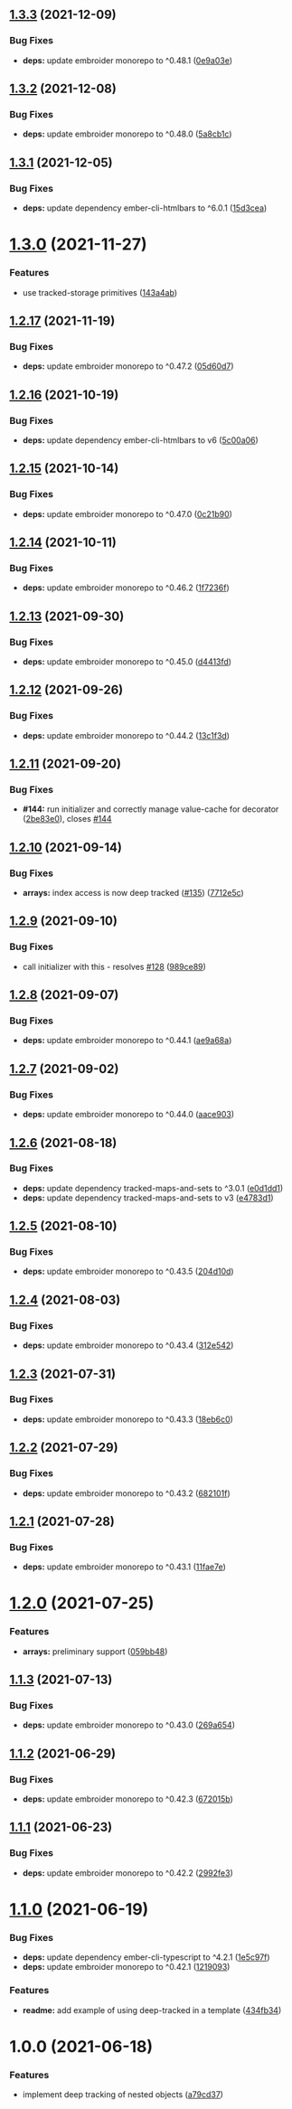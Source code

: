 ## [1.3.3](https://github.com/NullVoxPopuli/ember-deep-tracked/compare/v1.3.2...v1.3.3) (2021-12-09)


### Bug Fixes

* **deps:** update embroider monorepo to ^0.48.1 ([0e9a03e](https://github.com/NullVoxPopuli/ember-deep-tracked/commit/0e9a03e72757d443c7a6fa818c255ad1d8f8ed90))

## [1.3.2](https://github.com/NullVoxPopuli/ember-deep-tracked/compare/v1.3.1...v1.3.2) (2021-12-08)


### Bug Fixes

* **deps:** update embroider monorepo to ^0.48.0 ([5a8cb1c](https://github.com/NullVoxPopuli/ember-deep-tracked/commit/5a8cb1ce265c2a16e300f7a527516636270c7e9b))

## [1.3.1](https://github.com/NullVoxPopuli/ember-deep-tracked/compare/v1.3.0...v1.3.1) (2021-12-05)


### Bug Fixes

* **deps:** update dependency ember-cli-htmlbars to ^6.0.1 ([15d3cea](https://github.com/NullVoxPopuli/ember-deep-tracked/commit/15d3ceaa73c3faee8ecf3c7cdae8aad71df50a38))

# [1.3.0](https://github.com/NullVoxPopuli/ember-deep-tracked/compare/v1.2.17...v1.3.0) (2021-11-27)


### Features

* use tracked-storage primitives ([143a4ab](https://github.com/NullVoxPopuli/ember-deep-tracked/commit/143a4abd261a1e584f04c594c4db9c351c46166e))

## [1.2.17](https://github.com/NullVoxPopuli/ember-deep-tracked/compare/v1.2.16...v1.2.17) (2021-11-19)


### Bug Fixes

* **deps:** update embroider monorepo to ^0.47.2 ([05d60d7](https://github.com/NullVoxPopuli/ember-deep-tracked/commit/05d60d7103fcdae988c6e9f96121792dd2fdb031))

## [1.2.16](https://github.com/NullVoxPopuli/ember-deep-tracked/compare/v1.2.15...v1.2.16) (2021-10-19)


### Bug Fixes

* **deps:** update dependency ember-cli-htmlbars to v6 ([5c00a06](https://github.com/NullVoxPopuli/ember-deep-tracked/commit/5c00a06aecc00e8be11587d2e1a4557c75b2bfa0))

## [1.2.15](https://github.com/NullVoxPopuli/ember-deep-tracked/compare/v1.2.14...v1.2.15) (2021-10-14)


### Bug Fixes

* **deps:** update embroider monorepo to ^0.47.0 ([0c21b90](https://github.com/NullVoxPopuli/ember-deep-tracked/commit/0c21b908cf81a6a07c6edf5bf54494a98bbb4920))

## [1.2.14](https://github.com/NullVoxPopuli/ember-deep-tracked/compare/v1.2.13...v1.2.14) (2021-10-11)


### Bug Fixes

* **deps:** update embroider monorepo to ^0.46.2 ([1f7236f](https://github.com/NullVoxPopuli/ember-deep-tracked/commit/1f7236f82684474afe275b4fda8f14c80efa5c8d))

## [1.2.13](https://github.com/NullVoxPopuli/ember-deep-tracked/compare/v1.2.12...v1.2.13) (2021-09-30)


### Bug Fixes

* **deps:** update embroider monorepo to ^0.45.0 ([d4413fd](https://github.com/NullVoxPopuli/ember-deep-tracked/commit/d4413fd9f3a9351153313c930c8e9041aa59a6bc))

## [1.2.12](https://github.com/NullVoxPopuli/ember-deep-tracked/compare/v1.2.11...v1.2.12) (2021-09-26)


### Bug Fixes

* **deps:** update embroider monorepo to ^0.44.2 ([13c1f3d](https://github.com/NullVoxPopuli/ember-deep-tracked/commit/13c1f3de55a1ee33ba3f73538d1963c734c83abe))

## [1.2.11](https://github.com/NullVoxPopuli/ember-deep-tracked/compare/v1.2.10...v1.2.11) (2021-09-20)


### Bug Fixes

* **#144:** run initializer and correctly manage value-cache for decorator ([2be83e0](https://github.com/NullVoxPopuli/ember-deep-tracked/commit/2be83e0510b9267f877f769fa6b636164b6080f9)), closes [#144](https://github.com/NullVoxPopuli/ember-deep-tracked/issues/144)

## [1.2.10](https://github.com/NullVoxPopuli/ember-deep-tracked/compare/v1.2.9...v1.2.10) (2021-09-14)


### Bug Fixes

* **arrays:** index access is now deep tracked ([#135](https://github.com/NullVoxPopuli/ember-deep-tracked/issues/135)) ([7712e5c](https://github.com/NullVoxPopuli/ember-deep-tracked/commit/7712e5c30844f31d87c6273d3745f5f637dc5c0b))

## [1.2.9](https://github.com/NullVoxPopuli/ember-deep-tracked/compare/v1.2.8...v1.2.9) (2021-09-10)


### Bug Fixes

* call initializer with this - resolves [#128](https://github.com/NullVoxPopuli/ember-deep-tracked/issues/128) ([989ce89](https://github.com/NullVoxPopuli/ember-deep-tracked/commit/989ce89423f30fa284da64e4e703d3e79125df8b))

## [1.2.8](https://github.com/NullVoxPopuli/ember-deep-tracked/compare/v1.2.7...v1.2.8) (2021-09-07)


### Bug Fixes

* **deps:** update embroider monorepo to ^0.44.1 ([ae9a68a](https://github.com/NullVoxPopuli/ember-deep-tracked/commit/ae9a68a94d6204365ef3423917da50a8aa9da346))

## [1.2.7](https://github.com/NullVoxPopuli/ember-deep-tracked/compare/v1.2.6...v1.2.7) (2021-09-02)


### Bug Fixes

* **deps:** update embroider monorepo to ^0.44.0 ([aace903](https://github.com/NullVoxPopuli/ember-deep-tracked/commit/aace9033feeff0f628e57ab217f98e0b1c811860))

## [1.2.6](https://github.com/NullVoxPopuli/ember-deep-tracked/compare/v1.2.5...v1.2.6) (2021-08-18)


### Bug Fixes

* **deps:** update dependency tracked-maps-and-sets to ^3.0.1 ([e0d1dd1](https://github.com/NullVoxPopuli/ember-deep-tracked/commit/e0d1dd154eb543f34c7b6aabf5b63abc681b8b85))
* **deps:** update dependency tracked-maps-and-sets to v3 ([e4783d1](https://github.com/NullVoxPopuli/ember-deep-tracked/commit/e4783d1b8b18c5075431e68713953d9cca517878))

## [1.2.5](https://github.com/NullVoxPopuli/ember-deep-tracked/compare/v1.2.4...v1.2.5) (2021-08-10)


### Bug Fixes

* **deps:** update embroider monorepo to ^0.43.5 ([204d10d](https://github.com/NullVoxPopuli/ember-deep-tracked/commit/204d10d6d8d74445992ea13975f58d7ca3d0224a))

## [1.2.4](https://github.com/NullVoxPopuli/ember-deep-tracked/compare/v1.2.3...v1.2.4) (2021-08-03)


### Bug Fixes

* **deps:** update embroider monorepo to ^0.43.4 ([312e542](https://github.com/NullVoxPopuli/ember-deep-tracked/commit/312e5421a5b70863c57f24d7d7ae98fcf038ef8f))

## [1.2.3](https://github.com/NullVoxPopuli/ember-deep-tracked/compare/v1.2.2...v1.2.3) (2021-07-31)


### Bug Fixes

* **deps:** update embroider monorepo to ^0.43.3 ([18eb6c0](https://github.com/NullVoxPopuli/ember-deep-tracked/commit/18eb6c03b240f344e356b70c5bc2feb0d74a8576))

## [1.2.2](https://github.com/NullVoxPopuli/ember-deep-tracked/compare/v1.2.1...v1.2.2) (2021-07-29)


### Bug Fixes

* **deps:** update embroider monorepo to ^0.43.2 ([682101f](https://github.com/NullVoxPopuli/ember-deep-tracked/commit/682101f9b53a724d02436c818ed55aab4f319250))

## [1.2.1](https://github.com/NullVoxPopuli/ember-deep-tracked/compare/v1.2.0...v1.2.1) (2021-07-28)


### Bug Fixes

* **deps:** update embroider monorepo to ^0.43.1 ([11fae7e](https://github.com/NullVoxPopuli/ember-deep-tracked/commit/11fae7e62a54c0866f9740c2f31c1d8efa1ad228))

# [1.2.0](https://github.com/NullVoxPopuli/ember-deep-tracked/compare/v1.1.3...v1.2.0) (2021-07-25)


### Features

* **arrays:** preliminary support ([059bb48](https://github.com/NullVoxPopuli/ember-deep-tracked/commit/059bb48b7e2335bc267ced5c2c8a5c6ba9b46114))

## [1.1.3](https://github.com/NullVoxPopuli/ember-deep-tracked/compare/v1.1.2...v1.1.3) (2021-07-13)


### Bug Fixes

* **deps:** update embroider monorepo to ^0.43.0 ([269a654](https://github.com/NullVoxPopuli/ember-deep-tracked/commit/269a65472cd168fd4ba507067156541f4278777f))

## [1.1.2](https://github.com/NullVoxPopuli/ember-deep-tracked/compare/v1.1.1...v1.1.2) (2021-06-29)


### Bug Fixes

* **deps:** update embroider monorepo to ^0.42.3 ([672015b](https://github.com/NullVoxPopuli/ember-deep-tracked/commit/672015b6eaa1109e590eb826d1432227dcc93d37))

## [1.1.1](https://github.com/NullVoxPopuli/ember-deep-tracked/compare/v1.1.0...v1.1.1) (2021-06-23)


### Bug Fixes

* **deps:** update embroider monorepo to ^0.42.2 ([2992fe3](https://github.com/NullVoxPopuli/ember-deep-tracked/commit/2992fe3a9f8b0633c0b25cc9b40c98a809a9682b))

# [1.1.0](https://github.com/NullVoxPopuli/ember-deep-tracked/compare/v1.0.0...v1.1.0) (2021-06-19)


### Bug Fixes

* **deps:** update dependency ember-cli-typescript to ^4.2.1 ([1e5c97f](https://github.com/NullVoxPopuli/ember-deep-tracked/commit/1e5c97fe1d4032d5744129ad6496245620babe50))
* **deps:** update embroider monorepo to ^0.42.1 ([1219093](https://github.com/NullVoxPopuli/ember-deep-tracked/commit/1219093e49752af9e7a70a8a17ce07b8c3e4c20a))


### Features

* **readme:** add example of using deep-tracked in a template ([434fb34](https://github.com/NullVoxPopuli/ember-deep-tracked/commit/434fb34de2a00aee955c6eddbc07639b554b86c1))

# 1.0.0 (2021-06-18)


### Features

* implement deep tracking of nested objects ([a79cd37](https://github.com/NullVoxPopuli/ember-deep-tracked/commit/a79cd37d47d1f997eb34b53d01e8208fdce103b6))
